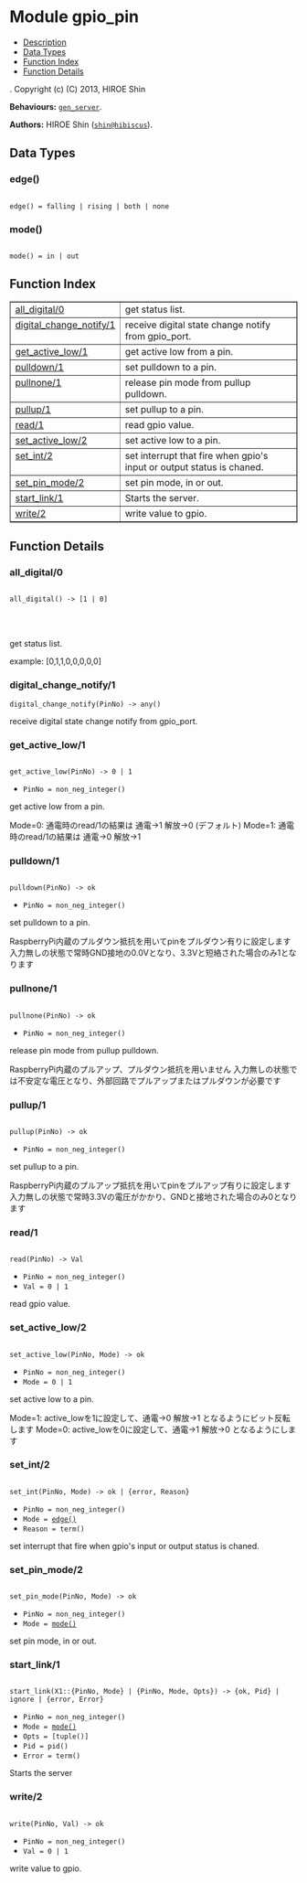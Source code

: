 

# Module gpio_pin #
* [Description](#description)
* [Data Types](#types)
* [Function Index](#index)
* [Function Details](#functions)


.
Copyright (c) (C) 2013, HIROE Shin

__Behaviours:__ [`gen_server`](gen_server.md).

__Authors:__ HIROE Shin ([`shin@hibiscus`](mailto:shin@hibiscus)).

<a name="types"></a>

## Data Types ##




### <a name="type-edge">edge()</a> ###



<pre><code>
edge() = falling | rising | both | none
</code></pre>





### <a name="type-mode">mode()</a> ###



<pre><code>
mode() = in | out
</code></pre>


<a name="index"></a>

## Function Index ##


<table width="100%" border="1" cellspacing="0" cellpadding="2" summary="function index"><tr><td valign="top"><a href="#all_digital-0">all_digital/0</a></td><td>get status list.</td></tr><tr><td valign="top"><a href="#digital_change_notify-1">digital_change_notify/1</a></td><td>receive digital state change notify from gpio_port.</td></tr><tr><td valign="top"><a href="#get_active_low-1">get_active_low/1</a></td><td>get active low from a pin.</td></tr><tr><td valign="top"><a href="#pulldown-1">pulldown/1</a></td><td>set pulldown to a pin.</td></tr><tr><td valign="top"><a href="#pullnone-1">pullnone/1</a></td><td>release pin mode from pullup pulldown.</td></tr><tr><td valign="top"><a href="#pullup-1">pullup/1</a></td><td>set pullup to a pin.</td></tr><tr><td valign="top"><a href="#read-1">read/1</a></td><td>read gpio value.</td></tr><tr><td valign="top"><a href="#set_active_low-2">set_active_low/2</a></td><td>set active low to a pin.</td></tr><tr><td valign="top"><a href="#set_int-2">set_int/2</a></td><td>set interrupt that fire when gpio's input or output status is chaned.</td></tr><tr><td valign="top"><a href="#set_pin_mode-2">set_pin_mode/2</a></td><td>set pin mode, in or out.</td></tr><tr><td valign="top"><a href="#start_link-1">start_link/1</a></td><td>Starts the server.</td></tr><tr><td valign="top"><a href="#write-2">write/2</a></td><td>write value to gpio.</td></tr></table>


<a name="functions"></a>

## Function Details ##

<a name="all_digital-0"></a>

### all_digital/0 ###


<pre><code>
all_digital() -&gt; [1 | 0]
</code></pre>

<br></br>



get status list.


example: [0,1,1,0,0,0,0,0]
<a name="digital_change_notify-1"></a>

### digital_change_notify/1 ###

`digital_change_notify(PinNo) -> any()`

receive digital state change notify from gpio_port.
<a name="get_active_low-1"></a>

### get_active_low/1 ###


<pre><code>
get_active_low(PinNo) -&gt; 0 | 1
</code></pre>

<ul class="definitions"><li><code>PinNo = non_neg_integer()</code></li></ul>


get active low from a pin.


Mode=0: 通電時のread/1の結果は 通電->1 解放->0 (デフォルト)
Mode=1: 通電時のread/1の結果は 通電->0 解放->1
<a name="pulldown-1"></a>

### pulldown/1 ###


<pre><code>
pulldown(PinNo) -&gt; ok
</code></pre>

<ul class="definitions"><li><code>PinNo = non_neg_integer()</code></li></ul>


set pulldown to a pin.


RaspberryPi内蔵のプルダウン抵抗を用いてpinをプルダウン有りに設定します
入力無しの状態で常時GND接地の0.0Vとなり、3.3Vと短絡された場合のみ1となります
<a name="pullnone-1"></a>

### pullnone/1 ###


<pre><code>
pullnone(PinNo) -&gt; ok
</code></pre>

<ul class="definitions"><li><code>PinNo = non_neg_integer()</code></li></ul>


release pin mode from pullup pulldown.


RaspberryPi内蔵のプルアップ、プルダウン抵抗を用いません
入力無しの状態では不安定な電圧となり、外部回路でプルアップまたはプルダウンが必要です
<a name="pullup-1"></a>

### pullup/1 ###


<pre><code>
pullup(PinNo) -&gt; ok
</code></pre>

<ul class="definitions"><li><code>PinNo = non_neg_integer()</code></li></ul>


set pullup to a pin.


RaspberryPi内蔵のプルアップ抵抗を用いてpinをプルアップ有りに設定します
入力無しの状態で常時3.3Vの電圧がかかり、GNDと接地された場合のみ0となります
<a name="read-1"></a>

### read/1 ###


<pre><code>
read(PinNo) -&gt; Val
</code></pre>

<ul class="definitions"><li><code>PinNo = non_neg_integer()</code></li><li><code>Val = 0 | 1</code></li></ul>

read gpio value.
<a name="set_active_low-2"></a>

### set_active_low/2 ###


<pre><code>
set_active_low(PinNo, Mode) -&gt; ok
</code></pre>

<ul class="definitions"><li><code>PinNo = non_neg_integer()</code></li><li><code>Mode = 0 | 1</code></li></ul>


set active low to a pin.


Mode=1: active_lowを1に設定して、通電->0 解放->1 となるようにビット反転します
Mode=0: active_lowを0に設定して、通電->1 解放->0 となるようにします
<a name="set_int-2"></a>

### set_int/2 ###


<pre><code>
set_int(PinNo, Mode) -&gt; ok | {error, Reason}
</code></pre>

<ul class="definitions"><li><code>PinNo = non_neg_integer()</code></li><li><code>Mode = <a href="#type-edge">edge()</a></code></li><li><code>Reason = term()</code></li></ul>

set interrupt that fire when gpio's input or output status is chaned.
<a name="set_pin_mode-2"></a>

### set_pin_mode/2 ###


<pre><code>
set_pin_mode(PinNo, Mode) -&gt; ok
</code></pre>

<ul class="definitions"><li><code>PinNo = non_neg_integer()</code></li><li><code>Mode = <a href="#type-mode">mode()</a></code></li></ul>

set pin mode, in or out.
<a name="start_link-1"></a>

### start_link/1 ###


<pre><code>
start_link(X1::{PinNo, Mode} | {PinNo, Mode, Opts}) -&gt; {ok, Pid} | ignore | {error, Error}
</code></pre>

<ul class="definitions"><li><code>PinNo = non_neg_integer()</code></li><li><code>Mode = <a href="#type-mode">mode()</a></code></li><li><code>Opts = [tuple()]</code></li><li><code>Pid = pid()</code></li><li><code>Error = term()</code></li></ul>

Starts the server
<a name="write-2"></a>

### write/2 ###


<pre><code>
write(PinNo, Val) -&gt; ok
</code></pre>

<ul class="definitions"><li><code>PinNo = non_neg_integer()</code></li><li><code>Val = 0 | 1</code></li></ul>

write value to gpio.
